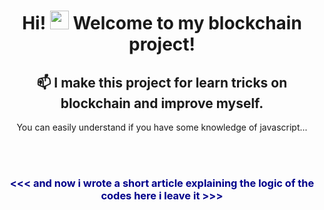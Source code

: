 <h1 align="center">Hi! <img src="https://raw.githubusercontent.com/MartinHeinz/MartinHeinz/master/wave.gif" width="30px"> Welcome to my blockchain project!</h1>

<h2 align="center"> 📫 I make this project for learn tricks on blockchain and improve myself. </h2>
<p align="center"> You can easily understand if you have some knowledge of javascript... </p>
<br><br>
<h3 align="center" style="color: darkblue;"><<< and now i wrote a short article explaining the logic of the codes here i leave it >>></h3>
